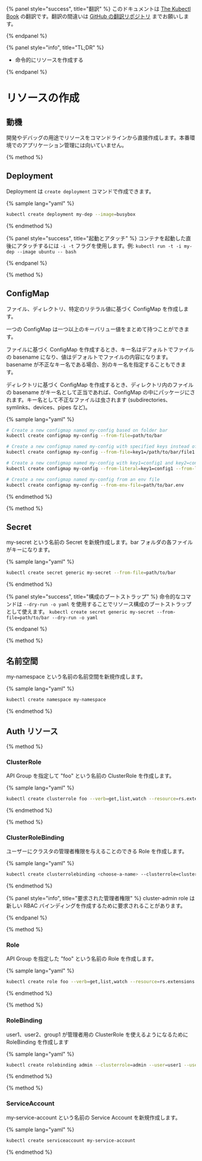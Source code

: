 {% panel style="success", title="翻訳" %}
このドキュメントは [The Kubectl Book](https://kubectl.docs.kubernetes.io/) の翻訳です。翻訳の間違いは [GitHub の翻訳リポジトリ](https://github.com/FujiHaruka/kubectl-book-ja/issues) までお願いします。

{% endpanel %}

{% panel style="info", title="TL;DR" %}

- 命令的にリソースを作成する

{% endpanel %}

# リソースの作成

## 動機

開発やデバッグの用途でリソースをコマンドラインから直接作成します。本番環境でのアプリケーション管理には向いていません。

{% method %}

## Deployment

Deployment は `create deployment` コマンドで作成できます。

{% sample lang="yaml" %}

```bash
kubectl create deployment my-dep --image=busybox
```

{% endmethod %}

{% panel style="success", title="起動とアタッチ" %}
コンテナを起動した直後にアタッチするには `-i -t` フラグを使用します。例:
`kubectl run -t -i my-dep --image ubuntu -- bash`

{% endpanel %}

{% method %}

## ConfigMap

ファイル、ディレクトリ、特定のリテラル値に基づく ConfigMap を作成します。

一つの ConfigMap は一つ以上のキーバリュー値をまとめて持つことができます。

ファイルに基づく ConfigMap を作成するとき、キー名はデフォルトでファイルの basename になり、値はデフォルトでファイルの内容になります。basename が不正なキー名である場合、別のキー名を指定することもできます。

ディレクトリに基づく ConfigMap を作成するとき、ディレクトリ内のファイルの basename がキー名として正当であれば、ConfigMap の中にパッケージにされます。キー名として不正なファイルは虫されます (subdirectories、symlinks、devices、pipes など)。

{% sample lang="yaml" %}

```bash
# Create a new configmap named my-config based on folder bar
kubectl create configmap my-config --from-file=path/to/bar
```

```bash
# Create a new configmap named my-config with specified keys instead of file basenames on disk
kubectl create configmap my-config --from-file=key1=/path/to/bar/file1.txt --from-file=key2=/path/to/bar/file2.txt
```

```bash
# Create a new configmap named my-config with key1=config1 and key2=config2
kubectl create configmap my-config --from-literal=key1=config1 --from-literal=key2=config2
```

```bash
# Create a new configmap named my-config from an env file
kubectl create configmap my-config --from-env-file=path/to/bar.env
```

{% endmethod %}

{% method %}

## Secret

my-secret という名前の Secret を新規作成します。bar フォルダの各ファイルがキーになります。

{% sample lang="yaml" %}

```bash
kubectl create secret generic my-secret --from-file=path/to/bar
```

{% endmethod %}

{% panel style="success", title="構成のブートストラップ" %}
命令的なコマンドは `--dry-run -o yaml` を使用することでリソース構成のブートストラップとして使えます。
`kubectl create secret generic my-secret --from-file=path/to/bar --dry-run -o yaml`

{% endpanel %}

{% method %}

## 名前空間

my-namespace という名前の名前空間を新規作成します。

{% sample lang="yaml" %}

```bash
kubectl create namespace my-namespace
```

{% endmethod %}

## Auth リソース

{% method %}

### ClusterRole

API Group を指定して "foo" という名前の ClusterRole を作成します。

{% sample lang="yaml" %}

```bash
kubectl create clusterrole foo --verb=get,list,watch --resource=rs.extensions
```

{% endmethod %}

{% method %}

### ClusterRoleBinding

ユーザーにクラスタの管理者権限を与えることのできる Role を作成します。

{% sample lang="yaml" %}

```bash
kubectl create clusterrolebinding <choose-a-name> --clusterrole=cluster-admin --user=<your-cloud-email-account>
```

{% endmethod %}

{% panel style="info", title="要求された管理者権限" %}
cluster-admin role は新しい RBAC バインディングを作成するために要求されることがあります。


{% endpanel %}

{% method %}

### Role

API Group を指定した "foo" という名前の Role を作成します。

{% sample lang="yaml" %}

```bash
kubectl create role foo --verb=get,list,watch --resource=rs.extensions
```

{% endmethod %}

{% method %}

### RoleBinding

user1、user2、group1 が管理者用の ClusterRole を使えるようになるために RoleBinding を作成します

{% sample lang="yaml" %}

```bash
kubectl create rolebinding admin --clusterrole=admin --user=user1 --user=user2 --group=group1
```

{% endmethod %}

{% method %}

### ServiceAccount

my-service-account という名前の Service Account を新規作成します。

{% sample lang="yaml" %}

```bash
kubectl create serviceaccount my-service-account
```

{% endmethod %}

